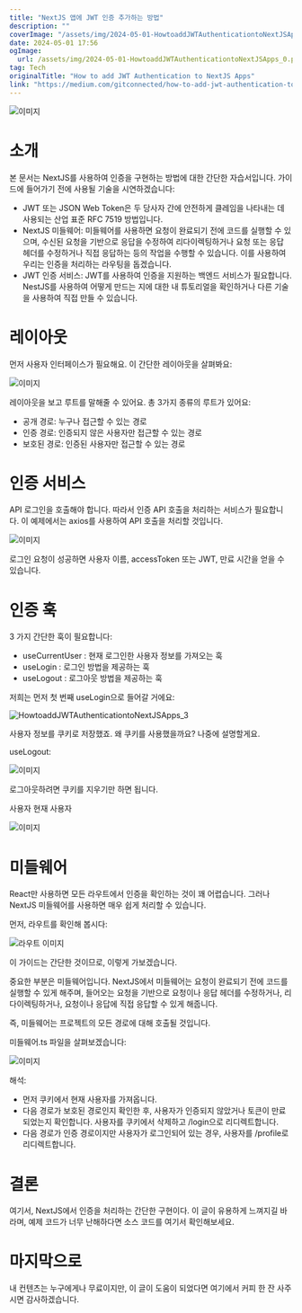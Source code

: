 ```yaml
---
title: "NextJS 앱에 JWT 인증 추가하는 방법"
description: ""
coverImage: "/assets/img/2024-05-01-HowtoaddJWTAuthenticationtoNextJSApps_0.png"
date: 2024-05-01 17:56
ogImage: 
  url: /assets/img/2024-05-01-HowtoaddJWTAuthenticationtoNextJSApps_0.png
tag: Tech
originalTitle: "How to add JWT Authentication to NextJS Apps"
link: "https://medium.com/gitconnected/how-to-add-jwt-authentication-to-nextjs-apps-a0dc83bd257d"
---
```



![이미지](/assets/img/2024-05-01-HowtoaddJWTAuthenticationtoNextJSApps_0.png)

# 소개

본 문서는 NextJS를 사용하여 인증을 구현하는 방법에 대한 간단한 자습서입니다. 가이드에 들어가기 전에 사용될 기술을 시연하겠습니다:

- JWT 또는 JSON Web Token은 두 당사자 간에 안전하게 클레임을 나타내는 데 사용되는 산업 표준 RFC 7519 방법입니다.
- NextJS 미들웨어: 미들웨어를 사용하면 요청이 완료되기 전에 코드를 실행할 수 있으며, 수신된 요청을 기반으로 응답을 수정하여 리다이렉팅하거나 요청 또는 응답 헤더를 수정하거나 직접 응답하는 등의 작업을 수행할 수 있습니다. 이를 사용하여 우리는 인증을 처리하는 라우팅을 돕겠습니다.
- JWT 인증 서비스: JWT를 사용하여 인증을 지원하는 백엔드 서비스가 필요합니다. NestJS를 사용하여 어떻게 만드는 지에 대한 내 튜토리얼을 확인하거나 다른 기술을 사용하여 직접 만들 수 있습니다.

<div class="content-ad"></div>

# 레이아웃

먼저 사용자 인터페이스가 필요해요. 이 간단한 레이아웃을 살펴봐요:

![이미지](/assets/img/2024-05-01-HowtoaddJWTAuthenticationtoNextJSApps_1.png)

레이아웃을 보고 루트를 말해줄 수 있어요. 총 3가지 종류의 루트가 있어요:

<div class="content-ad"></div>

- 공개 경로: 누구나 접근할 수 있는 경로
- 인증 경로: 인증되지 않은 사용자만 접근할 수 있는 경로
- 보호된 경로: 인증된 사용자만 접근할 수 있는 경로

# 인증 서비스

API 로그인을 호출해야 합니다. 따라서 인증 API 호출을 처리하는 서비스가 필요합니다. 이 예제에서는 axios를 사용하여 API 호출을 처리할 것입니다.

![이미지](/assets/img/2024-05-01-HowtoaddJWTAuthenticationtoNextJSApps_2.png)

<div class="content-ad"></div>

로그인 요청이 성공하면 사용자 이름, accessToken 또는 JWT, 만료 시간을 얻을 수 있습니다.

# 인증 훅

3 가지 간단한 훅이 필요합니다:

- useCurrentUser : 현재 로그인한 사용자 정보를 가져오는 훅
- useLogin : 로그인 방법을 제공하는 훅
- useLogout : 로그아웃 방법을 제공하는 훅

<div class="content-ad"></div>

저희는 먼저 첫 번째 useLogin으로 들어갈 거에요:

![HowtoaddJWTAuthenticationtoNextJSApps_3](/assets/img/2024-05-01-HowtoaddJWTAuthenticationtoNextJSApps_3.png)

사용자 정보를 쿠키로 저장했죠. 왜 쿠키를 사용했을까요? 나중에 설명할게요.

useLogout:

<div class="content-ad"></div>

![이미지](/assets/img/2024-05-01-HowtoaddJWTAuthenticationtoNextJSApps_4.png)

로그아웃하려면 쿠키를 지우기만 하면 됩니다.

사용자 현재 사용자

![이미지](/assets/img/2024-05-01-HowtoaddJWTAuthenticationtoNextJSApps_5.png)

<div class="content-ad"></div>

# 미들웨어

React만 사용하면 모든 라우트에서 인증을 확인하는 것이 꽤 어렵습니다. 그러나 NextJS 미들웨어를 사용하면 매우 쉽게 처리할 수 있습니다.

먼저, 라우트를 확인해 봅시다:

![라우트 이미지](/assets/img/2024-05-01-HowtoaddJWTAuthenticationtoNextJSApps_6.png)

<div class="content-ad"></div>

이 가이드는 간단한 것이므로, 이렇게 가보겠습니다.

중요한 부분은 미들웨어입니다. NextJS에서 미들웨어는 요청이 완료되기 전에 코드를 실행할 수 있게 해주며, 들어오는 요청을 기반으로 요청이나 응답 헤더를 수정하거나, 리다이렉팅하거나, 요청이나 응답에 직접 응답할 수 있게 해줍니다.

즉, 미들웨어는 프로젝트의 모든 경로에 대해 호출될 것입니다.

미들웨어.ts 파일을 살펴보겠습니다:

<div class="content-ad"></div>

![이미지](/assets/img/2024-05-01-HowtoaddJWTAuthenticationtoNextJSApps_7.png)

해석:

- 먼저 쿠키에서 현재 사용자를 가져옵니다.
- 다음 경로가 보호된 경로인지 확인한 후, 사용자가 인증되지 않았거나 토큰이 만료되었는지 확인합니다. 사용자를 쿠키에서 삭제하고 /login으로 리디렉트합니다.
- 다음 경로가 인증 경로이지만 사용자가 로그인되어 있는 경우, 사용자를 /profile로 리디렉트합니다.

# 결론

<div class="content-ad"></div>

여기서, NextJS에서 인증을 처리하는 간단한 구현이다. 이 글이 유용하게 느껴지길 바라며, 예제 코드가 너무 난해하다면 소스 코드를 여기서 확인해보세요.

# 마지막으로

내 컨텐츠는 누구에게나 무료이지만, 이 글이 도움이 되었다면 여기에서 커피 한 잔 사주시면 감사하겠습니다.